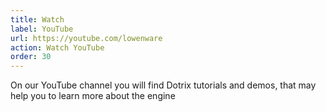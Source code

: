 ```yaml
---
title: Watch
label: YouTube
url: https://youtube.com/lowenware
action: Watch YouTube
order: 30
---
```


On our YouTube channel you will find Dotrix tutorials and demos, that may help you to learn
more about the engine
